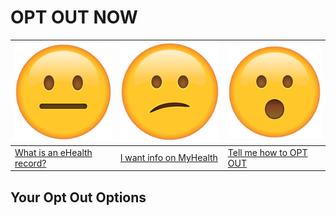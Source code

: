 # OPT OUT NOW

| ![](/neutral.png)| ![](/confused.png) | ![](/surprised.png) |
| --- | --- | --- |
| [What is an eHealth record?](/context) | [I want info on MyHealth](/history) | [Tell me how to OPT OUT](/landing) |

## Your Opt Out Options

